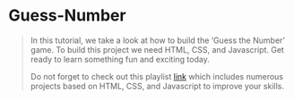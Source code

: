 # Guess-Number
>In this tutorial, we take a look at how to build the ‘Guess the Number’ game. To build this project we need HTML, CSS, and Javascript. Get ready to learn something fun and exciting today.
>
>Do not forget to check out this playlist [link](https://replit.com/@code-blogger?path=folder/JavaScript) which includes numerous projects based on HTML, CSS, and Javascript to improve your skills.
